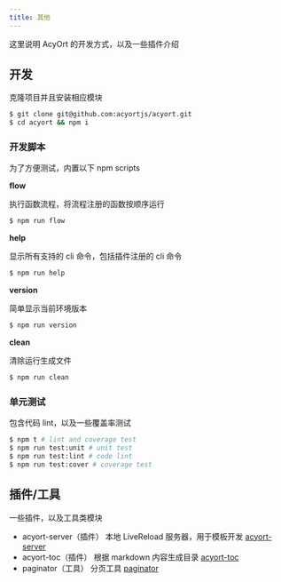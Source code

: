 ```yaml
---
title: 其他
---
```


这里说明 AcyOrt 的开发方式，以及一些插件介绍

## 开发

克隆项目并且安装相应模块

```bash
$ git clone git@github.com:acyortjs/acyort.git
$ cd acyort && npm i
```

### 开发脚本

为了方便测试，内置以下 npm scripts

**flow**

执行函数流程，将流程注册的函数按顺序运行

```bash
$ npm run flow
```

**help**

显示所有支持的 cli 命令，包括插件注册的 cli 命令

```bash
$ npm run help
```

**version**

简单显示当前环境版本

```bash
$ npm run version
```

**clean**

清除运行生成文件

```bash
$ npm run clean
```

### 单元测试

包含代码 lint，以及一些覆盖率测试

```bash
$ npm t # lint and coverage test
$ npm run test:unit # unit test
$ npm run test:lint # code lint
$ npm run test:cover # coverage test
```

## 插件/工具

一些插件，以及工具类模块

- acyort-server（插件） 本地 LiveReload 服务器，用于模板开发 [acyort-server](https://github.com/acyortjs/acyort-server)
- acyort-toc（插件） 根据 markdown 内容生成目录 [acyort-toc](https://github.com/acyortjs/acyort-toc)
- paginator（工具） 分页工具 [paginator](https://github.com/acyortjs/paginator)

